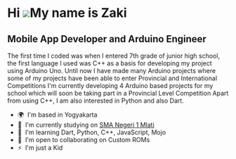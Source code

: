 Hi ![](https://user-images.githubusercontent.com/18350557/176309783-0785949b-9127-417c-8b55-ab5a4333674e.gif)My name is Zaki
============================================================================================================================

Mobile App Developer and Arduino Engineer
-----------------------------------------

The first time I coded was when I entered 7th grade of junior high school, the first language I used was C++ as a basis for developing my project using Arduino Uno. Until now I have made many Arduino projects where some of my projects have been able to enter Provincial and International Competitions I'm currently developing 4 Arduino based projects for my school which will soon be taking part in a Provincial Level Competition Apart from using C++, I am also interested in Python and also Dart.

*   🌍  I'm based in Yogyakarta
*   🚀  I'm currently studying on [SMA Negeri 1 Mlati](http://sman1mlati.sch.id)
*   🧠  I'm learning Dart, Python, C++, JavaScript, Mojo
*   🤝  I'm open to collaborating on Custom ROMs
*   ⚡  I'm just a Kid
